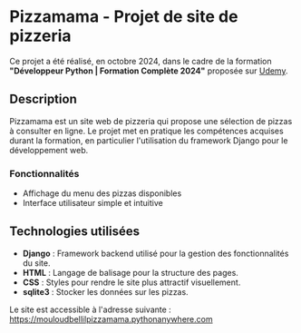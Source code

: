 # Pizzamama - Projet de site de pizzeria

Ce projet a été réalisé, en octobre 2024, dans le cadre de la formation **"Développeur Python | Formation Complète 2024"** proposée sur 
[Udemy](https://www.udemy.com).

## Description

Pizzamama est un site web de pizzeria qui propose une sélection de pizzas à consulter en ligne. Le projet met en pratique 
les compétences acquises durant la formation, en particulier l'utilisation du framework Django pour le développement web.

### Fonctionnalités
- Affichage du menu des pizzas disponibles
- Interface utilisateur simple et intuitive

## Technologies utilisées

- **Django** : Framework backend utilisé pour la gestion des fonctionnalités du site.
- **HTML** : Langage de balisage pour la structure des pages.
- **CSS** : Styles pour rendre le site plus attractif visuellement.
- **sqlite3** : Stocker les données sur les pizzas. 

Le site est accessible à l'adresse suivante :  
https://mouloudbellilpizzamama.pythonanywhere.com

